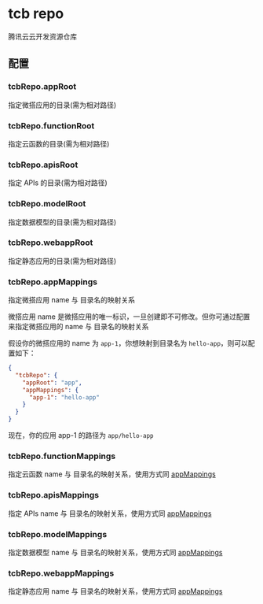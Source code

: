 # tcb repo

腾讯云云开发资源仓库

## 配置

### tcbRepo.appRoot

指定微搭应用的目录(需为相对路径)

### tcbRepo.functionRoot

指定云函数的目录(需为相对路径)

### tcbRepo.apisRoot

指定 APIs 的目录(需为相对路径)

### tcbRepo.modelRoot

指定数据模型的目录(需为相对路径)

### tcbRepo.webappRoot

指定静态应用的目录(需为相对路径)

### tcbRepo.appMappings

指定微搭应用 name 与 目录名的映射关系

微搭应用 name 是微搭应用的唯一标识，一旦创建即不可修改。但你可通过配置来指定微搭应用的 name 与 目录名的映射关系

假设你的微搭应用的 name 为 `app-1`，你想映射到目录名为 `hello-app`，则可以配置如下：

```json
{
  "tcbRepo": {
    "appRoot": "app",
    "appMappings": {
      "app-1": "hello-app"
    }
  }
}
```

现在，你的应用 app-1 的路径为 `app/hello-app`

### tcbRepo.functionMappings

指定云函数 name 与 目录名的映射关系，使用方式同 [appMappings](#appMappings)

### tcbRepo.apisMappings

指定 APIs name 与 目录名的映射关系，使用方式同 [appMappings](#appMappings)

### tcbRepo.modelMappings

指定数据模型 name 与 目录名的映射关系，使用方式同 [appMappings](#appMappings)

### tcbRepo.webappMappings

指定静态应用 name 与 目录名的映射关系，使用方式同 [appMappings](#appMappings)
